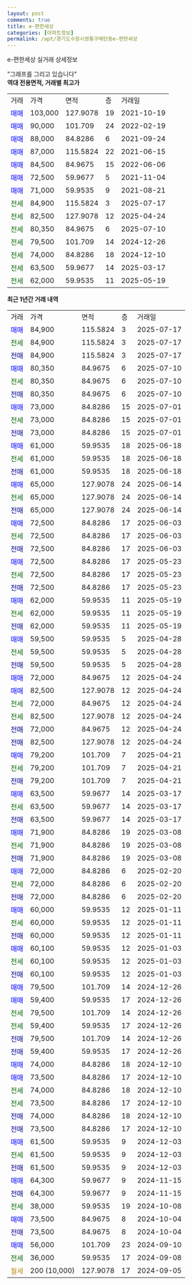```yaml
---
layout: post
comments: true
title: e-편한세상
categories: [아파트정보]
permalink: /apt/경기도수원시영통구매탄동e-편한세상
---
```


e-편한세상 실거래 상세정보

<script type="text/javascript">
  google.charts.load('current', {'packages':['line', 'corechart']});
  google.charts.setOnLoadCallback(drawChart);

  function drawChart() {
    var data = new google.visualization.DataTable();
    data.addColumn('date', '거래일');
    data.addColumn('number', "매매");
    data.addColumn('number', "전세");
    data.addColumn('number', "전매");

    data.addRows([[new Date(Date.parse("2025-07-17")), 84900, null, null], [new Date(Date.parse("2025-07-17")), null, 84900, null], [new Date(Date.parse("2025-07-17")), null, null, 84900], [new Date(Date.parse("2025-07-10")), 80350, null, null], [new Date(Date.parse("2025-07-10")), null, 80350, null], [new Date(Date.parse("2025-07-10")), null, null, 80350], [new Date(Date.parse("2025-07-01")), 73000, null, null], [new Date(Date.parse("2025-07-01")), null, 73000, null], [new Date(Date.parse("2025-07-01")), null, null, 73000], [new Date(Date.parse("2025-06-18")), 61000, null, null], [new Date(Date.parse("2025-06-18")), null, 61000, null], [new Date(Date.parse("2025-06-18")), null, null, 61000], [new Date(Date.parse("2025-06-14")), 65000, null, null], [new Date(Date.parse("2025-06-14")), null, 65000, null], [new Date(Date.parse("2025-06-14")), null, null, 65000], [new Date(Date.parse("2025-06-03")), 72500, null, null], [new Date(Date.parse("2025-06-03")), null, 72500, null], [new Date(Date.parse("2025-06-03")), null, null, 72500], [new Date(Date.parse("2025-05-23")), 72500, null, null], [new Date(Date.parse("2025-05-23")), null, 72500, null], [new Date(Date.parse("2025-05-23")), null, null, 72500], [new Date(Date.parse("2025-05-19")), 62000, null, null], [new Date(Date.parse("2025-05-19")), null, 62000, null], [new Date(Date.parse("2025-05-19")), null, null, 62000], [new Date(Date.parse("2025-04-28")), 59500, null, null], [new Date(Date.parse("2025-04-28")), null, 59500, null], [new Date(Date.parse("2025-04-28")), null, null, 59500], [new Date(Date.parse("2025-04-24")), 72000, null, null], [new Date(Date.parse("2025-04-24")), 82500, null, null], [new Date(Date.parse("2025-04-24")), null, 72000, null], [new Date(Date.parse("2025-04-24")), null, 82500, null], [new Date(Date.parse("2025-04-24")), null, null, 72000], [new Date(Date.parse("2025-04-24")), null, null, 82500], [new Date(Date.parse("2025-04-21")), 79200, null, null], [new Date(Date.parse("2025-04-21")), null, 79200, null], [new Date(Date.parse("2025-04-21")), null, null, 79200], [new Date(Date.parse("2025-03-17")), 63500, null, null], [new Date(Date.parse("2025-03-17")), null, 63500, null], [new Date(Date.parse("2025-03-17")), null, null, 63500], [new Date(Date.parse("2025-03-08")), 71900, null, null], [new Date(Date.parse("2025-03-08")), null, 71900, null], [new Date(Date.parse("2025-03-08")), null, null, 71900], [new Date(Date.parse("2025-02-20")), 72000, null, null], [new Date(Date.parse("2025-02-20")), null, 72000, null], [new Date(Date.parse("2025-02-20")), null, null, 72000], [new Date(Date.parse("2025-01-11")), 60000, null, null], [new Date(Date.parse("2025-01-11")), null, 60000, null], [new Date(Date.parse("2025-01-11")), null, null, 60000], [new Date(Date.parse("2025-01-03")), 60100, null, null], [new Date(Date.parse("2025-01-03")), null, 60100, null], [new Date(Date.parse("2025-01-03")), null, null, 60100], [new Date(Date.parse("2024-12-26")), 79500, null, null], [new Date(Date.parse("2024-12-26")), 59400, null, null], [new Date(Date.parse("2024-12-26")), null, 79500, null], [new Date(Date.parse("2024-12-26")), null, 59400, null], [new Date(Date.parse("2024-12-26")), null, null, 79500], [new Date(Date.parse("2024-12-26")), null, null, 59400], [new Date(Date.parse("2024-12-10")), 74000, null, null], [new Date(Date.parse("2024-12-10")), 73500, null, null], [new Date(Date.parse("2024-12-10")), null, 74000, null], [new Date(Date.parse("2024-12-10")), null, 73500, null], [new Date(Date.parse("2024-12-10")), null, null, 74000], [new Date(Date.parse("2024-12-10")), null, null, 73500], [new Date(Date.parse("2024-12-03")), 61500, null, null], [new Date(Date.parse("2024-12-03")), null, 61500, null], [new Date(Date.parse("2024-12-03")), null, null, 61500], [new Date(Date.parse("2024-11-15")), 64300, null, null], [new Date(Date.parse("2024-11-15")), null, null, 64300], [new Date(Date.parse("2024-10-08")), null, 38000, null], [new Date(Date.parse("2024-10-04")), 73500, null, null], [new Date(Date.parse("2024-10-04")), null, null, 73500], [new Date(Date.parse("2024-09-10")), 56000, null, null], [new Date(Date.parse("2024-09-08")), null, 36000, null], [new Date(Date.parse("2024-09-05")), null, null, null]]);

    var options = {
      hAxis: {
        format: 'yyyy/MM/dd'
      },    
      lineWidth: 0,
      pointsVisible: true,    
      title: '최근 1년간 유형별 실거래가 분포',
      legend: { position: 'bottom' }
    };

    var formatter = new google.visualization.NumberFormat({pattern:'###,###'} );
    formatter.format(data, 1);
    formatter.format(data, 2);
    
    setTimeout(function() {
        var chart = new google.visualization.LineChart(document.getElementById('columnchart_material'));
        chart.draw(data, (options));
        document.getElementById('loading').style.display = 'none';
    }, 200);
  }
</script>


<div id="loading" style="z-index:20; display: block; margin-left: 0px">"그래프를 그리고 있습니다"</div>
<div id="columnchart_material" style="width: 95%; margin-left: 0px; display: block"></div>
<!-- contents start -->
<b>역대 전용면적, 거래별 최고가</b>
<table class="sortable">
    <tr>
      <td>거래</td>
      <td>가격</td>
      <td>면적</td>
      <td>층</td>
      <td>거래일</td>
    </tr>
        <tr>
          <td><a style="color: blue">매매</a></td>
          <td>103,000</td>
          <td>127.9078</td>
          <td>19</td>
          <td>2021-10-19</td>
        </tr>            <tr>
          <td><a style="color: blue">매매</a></td>
          <td>90,000</td>
          <td>101.709</td>
          <td>24</td>
          <td>2022-02-19</td>
        </tr>            <tr>
          <td><a style="color: blue">매매</a></td>
          <td>88,000</td>
          <td>84.8286</td>
          <td>6</td>
          <td>2021-09-24</td>
        </tr>            <tr>
          <td><a style="color: blue">매매</a></td>
          <td>87,000</td>
          <td>115.5824</td>
          <td>22</td>
          <td>2021-06-15</td>
        </tr>            <tr>
          <td><a style="color: blue">매매</a></td>
          <td>84,500</td>
          <td>84.9675</td>
          <td>15</td>
          <td>2022-06-06</td>
        </tr>            <tr>
          <td><a style="color: blue">매매</a></td>
          <td>72,500</td>
          <td>59.9677</td>
          <td>5</td>
          <td>2021-11-04</td>
        </tr>            <tr>
          <td><a style="color: blue">매매</a></td>
          <td>71,000</td>
          <td>59.9535</td>
          <td>9</td>
          <td>2021-08-21</td>
        </tr>        
        <tr>
              <td><a style="color: darkgreen">전세</a></td>
              <td>84,900</td>
              <td>115.5824</td>
              <td>3</td>
              <td>2025-07-17</td>
            </tr>            <tr>
              <td><a style="color: darkgreen">전세</a></td>
              <td>82,500</td>
              <td>127.9078</td>
              <td>12</td>
              <td>2025-04-24</td>
            </tr>            <tr>
              <td><a style="color: darkgreen">전세</a></td>
              <td>80,350</td>
              <td>84.9675</td>
              <td>6</td>
              <td>2025-07-10</td>
            </tr>            <tr>
              <td><a style="color: darkgreen">전세</a></td>
              <td>79,500</td>
              <td>101.709</td>
              <td>14</td>
              <td>2024-12-26</td>
            </tr>            <tr>
              <td><a style="color: darkgreen">전세</a></td>
              <td>74,000</td>
              <td>84.8286</td>
              <td>18</td>
              <td>2024-12-10</td>
            </tr>            <tr>
              <td><a style="color: darkgreen">전세</a></td>
              <td>63,500</td>
              <td>59.9677</td>
              <td>14</td>
              <td>2025-03-17</td>
            </tr>            <tr>
              <td><a style="color: darkgreen">전세</a></td>
              <td>62,000</td>
              <td>59.9535</td>
              <td>11</td>
              <td>2025-05-19</td>
            </tr>        
    
</table>

<b>최근 1년간 거래 내역</b>

<table class="sortable">
    <tr>
      <td>거래</td>
      <td>가격</td>
      <td>면적</td>
      <td>층</td>
      <td>거래일</td>
    </tr>
    <tr>
      <td><a style="color: blue">매매</a></td>
      <td>84,900</td>
      <td>115.5824</td>
      <td>3</td>
      <td>2025-07-17</td>
    </tr>          <tr>
      <td><a style="color: darkgreen">전세</a></td>
      <td>84,900</td>
      <td>115.5824</td>
      <td>3</td>
      <td>2025-07-17</td>
    </tr>          <tr>
      <td><a style="color: darkblue">전매</a></td>
      <td>84,900</td>
      <td>115.5824</td>
      <td>3</td>
      <td>2025-07-17</td>
    </tr>          <tr>
      <td><a style="color: blue">매매</a></td>
      <td>80,350</td>
      <td>84.9675</td>
      <td>6</td>
      <td>2025-07-10</td>
    </tr>          <tr>
      <td><a style="color: darkgreen">전세</a></td>
      <td>80,350</td>
      <td>84.9675</td>
      <td>6</td>
      <td>2025-07-10</td>
    </tr>          <tr>
      <td><a style="color: darkblue">전매</a></td>
      <td>80,350</td>
      <td>84.9675</td>
      <td>6</td>
      <td>2025-07-10</td>
    </tr>          <tr>
      <td><a style="color: blue">매매</a></td>
      <td>73,000</td>
      <td>84.8286</td>
      <td>15</td>
      <td>2025-07-01</td>
    </tr>          <tr>
      <td><a style="color: darkgreen">전세</a></td>
      <td>73,000</td>
      <td>84.8286</td>
      <td>15</td>
      <td>2025-07-01</td>
    </tr>          <tr>
      <td><a style="color: darkblue">전매</a></td>
      <td>73,000</td>
      <td>84.8286</td>
      <td>15</td>
      <td>2025-07-01</td>
    </tr>          <tr>
      <td><a style="color: blue">매매</a></td>
      <td>61,000</td>
      <td>59.9535</td>
      <td>18</td>
      <td>2025-06-18</td>
    </tr>          <tr>
      <td><a style="color: darkgreen">전세</a></td>
      <td>61,000</td>
      <td>59.9535</td>
      <td>18</td>
      <td>2025-06-18</td>
    </tr>          <tr>
      <td><a style="color: darkblue">전매</a></td>
      <td>61,000</td>
      <td>59.9535</td>
      <td>18</td>
      <td>2025-06-18</td>
    </tr>          <tr>
      <td><a style="color: blue">매매</a></td>
      <td>65,000</td>
      <td>127.9078</td>
      <td>24</td>
      <td>2025-06-14</td>
    </tr>          <tr>
      <td><a style="color: darkgreen">전세</a></td>
      <td>65,000</td>
      <td>127.9078</td>
      <td>24</td>
      <td>2025-06-14</td>
    </tr>          <tr>
      <td><a style="color: darkblue">전매</a></td>
      <td>65,000</td>
      <td>127.9078</td>
      <td>24</td>
      <td>2025-06-14</td>
    </tr>          <tr>
      <td><a style="color: blue">매매</a></td>
      <td>72,500</td>
      <td>84.8286</td>
      <td>17</td>
      <td>2025-06-03</td>
    </tr>          <tr>
      <td><a style="color: darkgreen">전세</a></td>
      <td>72,500</td>
      <td>84.8286</td>
      <td>17</td>
      <td>2025-06-03</td>
    </tr>          <tr>
      <td><a style="color: darkblue">전매</a></td>
      <td>72,500</td>
      <td>84.8286</td>
      <td>17</td>
      <td>2025-06-03</td>
    </tr>          <tr>
      <td><a style="color: blue">매매</a></td>
      <td>72,500</td>
      <td>84.8286</td>
      <td>17</td>
      <td>2025-05-23</td>
    </tr>          <tr>
      <td><a style="color: darkgreen">전세</a></td>
      <td>72,500</td>
      <td>84.8286</td>
      <td>17</td>
      <td>2025-05-23</td>
    </tr>          <tr>
      <td><a style="color: darkblue">전매</a></td>
      <td>72,500</td>
      <td>84.8286</td>
      <td>17</td>
      <td>2025-05-23</td>
    </tr>          <tr>
      <td><a style="color: blue">매매</a></td>
      <td>62,000</td>
      <td>59.9535</td>
      <td>11</td>
      <td>2025-05-19</td>
    </tr>          <tr>
      <td><a style="color: darkgreen">전세</a></td>
      <td>62,000</td>
      <td>59.9535</td>
      <td>11</td>
      <td>2025-05-19</td>
    </tr>          <tr>
      <td><a style="color: darkblue">전매</a></td>
      <td>62,000</td>
      <td>59.9535</td>
      <td>11</td>
      <td>2025-05-19</td>
    </tr>          <tr>
      <td><a style="color: blue">매매</a></td>
      <td>59,500</td>
      <td>59.9535</td>
      <td>5</td>
      <td>2025-04-28</td>
    </tr>          <tr>
      <td><a style="color: darkgreen">전세</a></td>
      <td>59,500</td>
      <td>59.9535</td>
      <td>5</td>
      <td>2025-04-28</td>
    </tr>          <tr>
      <td><a style="color: darkblue">전매</a></td>
      <td>59,500</td>
      <td>59.9535</td>
      <td>5</td>
      <td>2025-04-28</td>
    </tr>          <tr>
      <td><a style="color: blue">매매</a></td>
      <td>72,000</td>
      <td>84.9675</td>
      <td>12</td>
      <td>2025-04-24</td>
    </tr>          <tr>
      <td><a style="color: blue">매매</a></td>
      <td>82,500</td>
      <td>127.9078</td>
      <td>12</td>
      <td>2025-04-24</td>
    </tr>          <tr>
      <td><a style="color: darkgreen">전세</a></td>
      <td>72,000</td>
      <td>84.9675</td>
      <td>12</td>
      <td>2025-04-24</td>
    </tr>          <tr>
      <td><a style="color: darkgreen">전세</a></td>
      <td>82,500</td>
      <td>127.9078</td>
      <td>12</td>
      <td>2025-04-24</td>
    </tr>          <tr>
      <td><a style="color: darkblue">전매</a></td>
      <td>72,000</td>
      <td>84.9675</td>
      <td>12</td>
      <td>2025-04-24</td>
    </tr>          <tr>
      <td><a style="color: darkblue">전매</a></td>
      <td>82,500</td>
      <td>127.9078</td>
      <td>12</td>
      <td>2025-04-24</td>
    </tr>          <tr>
      <td><a style="color: blue">매매</a></td>
      <td>79,200</td>
      <td>101.709</td>
      <td>7</td>
      <td>2025-04-21</td>
    </tr>          <tr>
      <td><a style="color: darkgreen">전세</a></td>
      <td>79,200</td>
      <td>101.709</td>
      <td>7</td>
      <td>2025-04-21</td>
    </tr>          <tr>
      <td><a style="color: darkblue">전매</a></td>
      <td>79,200</td>
      <td>101.709</td>
      <td>7</td>
      <td>2025-04-21</td>
    </tr>          <tr>
      <td><a style="color: blue">매매</a></td>
      <td>63,500</td>
      <td>59.9677</td>
      <td>14</td>
      <td>2025-03-17</td>
    </tr>          <tr>
      <td><a style="color: darkgreen">전세</a></td>
      <td>63,500</td>
      <td>59.9677</td>
      <td>14</td>
      <td>2025-03-17</td>
    </tr>          <tr>
      <td><a style="color: darkblue">전매</a></td>
      <td>63,500</td>
      <td>59.9677</td>
      <td>14</td>
      <td>2025-03-17</td>
    </tr>          <tr>
      <td><a style="color: blue">매매</a></td>
      <td>71,900</td>
      <td>84.8286</td>
      <td>19</td>
      <td>2025-03-08</td>
    </tr>          <tr>
      <td><a style="color: darkgreen">전세</a></td>
      <td>71,900</td>
      <td>84.8286</td>
      <td>19</td>
      <td>2025-03-08</td>
    </tr>          <tr>
      <td><a style="color: darkblue">전매</a></td>
      <td>71,900</td>
      <td>84.8286</td>
      <td>19</td>
      <td>2025-03-08</td>
    </tr>          <tr>
      <td><a style="color: blue">매매</a></td>
      <td>72,000</td>
      <td>84.8286</td>
      <td>6</td>
      <td>2025-02-20</td>
    </tr>          <tr>
      <td><a style="color: darkgreen">전세</a></td>
      <td>72,000</td>
      <td>84.8286</td>
      <td>6</td>
      <td>2025-02-20</td>
    </tr>          <tr>
      <td><a style="color: darkblue">전매</a></td>
      <td>72,000</td>
      <td>84.8286</td>
      <td>6</td>
      <td>2025-02-20</td>
    </tr>          <tr>
      <td><a style="color: blue">매매</a></td>
      <td>60,000</td>
      <td>59.9535</td>
      <td>12</td>
      <td>2025-01-11</td>
    </tr>          <tr>
      <td><a style="color: darkgreen">전세</a></td>
      <td>60,000</td>
      <td>59.9535</td>
      <td>12</td>
      <td>2025-01-11</td>
    </tr>          <tr>
      <td><a style="color: darkblue">전매</a></td>
      <td>60,000</td>
      <td>59.9535</td>
      <td>12</td>
      <td>2025-01-11</td>
    </tr>          <tr>
      <td><a style="color: blue">매매</a></td>
      <td>60,100</td>
      <td>59.9535</td>
      <td>12</td>
      <td>2025-01-03</td>
    </tr>          <tr>
      <td><a style="color: darkgreen">전세</a></td>
      <td>60,100</td>
      <td>59.9535</td>
      <td>12</td>
      <td>2025-01-03</td>
    </tr>          <tr>
      <td><a style="color: darkblue">전매</a></td>
      <td>60,100</td>
      <td>59.9535</td>
      <td>12</td>
      <td>2025-01-03</td>
    </tr>          <tr>
      <td><a style="color: blue">매매</a></td>
      <td>79,500</td>
      <td>101.709</td>
      <td>14</td>
      <td>2024-12-26</td>
    </tr>          <tr>
      <td><a style="color: blue">매매</a></td>
      <td>59,400</td>
      <td>59.9535</td>
      <td>17</td>
      <td>2024-12-26</td>
    </tr>          <tr>
      <td><a style="color: darkgreen">전세</a></td>
      <td>79,500</td>
      <td>101.709</td>
      <td>14</td>
      <td>2024-12-26</td>
    </tr>          <tr>
      <td><a style="color: darkgreen">전세</a></td>
      <td>59,400</td>
      <td>59.9535</td>
      <td>17</td>
      <td>2024-12-26</td>
    </tr>          <tr>
      <td><a style="color: darkblue">전매</a></td>
      <td>79,500</td>
      <td>101.709</td>
      <td>14</td>
      <td>2024-12-26</td>
    </tr>          <tr>
      <td><a style="color: darkblue">전매</a></td>
      <td>59,400</td>
      <td>59.9535</td>
      <td>17</td>
      <td>2024-12-26</td>
    </tr>          <tr>
      <td><a style="color: blue">매매</a></td>
      <td>74,000</td>
      <td>84.8286</td>
      <td>18</td>
      <td>2024-12-10</td>
    </tr>          <tr>
      <td><a style="color: blue">매매</a></td>
      <td>73,500</td>
      <td>84.8286</td>
      <td>17</td>
      <td>2024-12-10</td>
    </tr>          <tr>
      <td><a style="color: darkgreen">전세</a></td>
      <td>74,000</td>
      <td>84.8286</td>
      <td>18</td>
      <td>2024-12-10</td>
    </tr>          <tr>
      <td><a style="color: darkgreen">전세</a></td>
      <td>73,500</td>
      <td>84.8286</td>
      <td>17</td>
      <td>2024-12-10</td>
    </tr>          <tr>
      <td><a style="color: darkblue">전매</a></td>
      <td>74,000</td>
      <td>84.8286</td>
      <td>18</td>
      <td>2024-12-10</td>
    </tr>          <tr>
      <td><a style="color: darkblue">전매</a></td>
      <td>73,500</td>
      <td>84.8286</td>
      <td>17</td>
      <td>2024-12-10</td>
    </tr>          <tr>
      <td><a style="color: blue">매매</a></td>
      <td>61,500</td>
      <td>59.9535</td>
      <td>9</td>
      <td>2024-12-03</td>
    </tr>          <tr>
      <td><a style="color: darkgreen">전세</a></td>
      <td>61,500</td>
      <td>59.9535</td>
      <td>9</td>
      <td>2024-12-03</td>
    </tr>          <tr>
      <td><a style="color: darkblue">전매</a></td>
      <td>61,500</td>
      <td>59.9535</td>
      <td>9</td>
      <td>2024-12-03</td>
    </tr>          <tr>
      <td><a style="color: blue">매매</a></td>
      <td>64,300</td>
      <td>59.9677</td>
      <td>9</td>
      <td>2024-11-15</td>
    </tr>          <tr>
      <td><a style="color: darkblue">전매</a></td>
      <td>64,300</td>
      <td>59.9677</td>
      <td>9</td>
      <td>2024-11-15</td>
    </tr>          <tr>
      <td><a style="color: darkgreen">전세</a></td>
      <td>38,000</td>
      <td>59.9535</td>
      <td>19</td>
      <td>2024-10-08</td>
    </tr>          <tr>
      <td><a style="color: blue">매매</a></td>
      <td>73,500</td>
      <td>84.9675</td>
      <td>8</td>
      <td>2024-10-04</td>
    </tr>          <tr>
      <td><a style="color: darkblue">전매</a></td>
      <td>73,500</td>
      <td>84.9675</td>
      <td>8</td>
      <td>2024-10-04</td>
    </tr>          <tr>
      <td><a style="color: blue">매매</a></td>
      <td>56,000</td>
      <td>101.709</td>
      <td>23</td>
      <td>2024-09-10</td>
    </tr>          <tr>
      <td><a style="color: darkgreen">전세</a></td>
      <td>36,000</td>
      <td>59.9535</td>
      <td>17</td>
      <td>2024-09-08</td>
    </tr>          <tr>
      <td><a style="color: darkgoldenrod">월세</a></td>
      <td>200 (10,000)</td>
      <td>127.9078</td>
      <td>17</td>
      <td>2024-09-05</td>
    </tr>      </table>
<!-- contents end -->    

